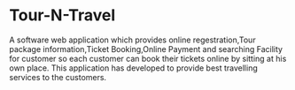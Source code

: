 # Tour-N-Travel

A software web application which provides online regestration,Tour package information,Ticket Booking,Online Payment and
searching Facility for customer so each customer can book their tickets online by sitting at his own place.
This application has developed to provide best travelling services to the customers.
